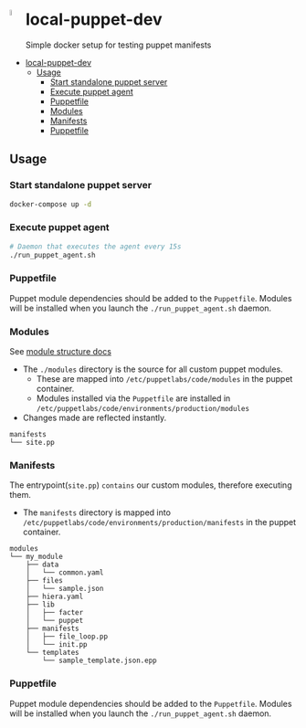 # local-puppet-dev <img src="https://i.imgur.com/grQyxwI.png" height="5%" width="5%" align="left"/>

Simple docker setup for testing puppet manifests

- [local-puppet-dev](#local-puppet-dev)
  * [Usage](#usage)
    + [Start standalone puppet server](#start-standalone-puppet-server)
    + [Execute puppet agent](#execute-puppet-agent)
    + [Puppetfile](#puppetfile)
    + [Modules](#modules)
    + [Manifests](#manifests)
    + [Puppetfile](#puppetfile-1)

## Usage

### Start standalone puppet server

```bash
docker-compose up -d
```

### Execute puppet agent

```bash
# Daemon that executes the agent every 15s
./run_puppet_agent.sh
```

### Puppetfile

Puppet module dependencies should be added to the `Puppetfile`. Modules will be installed when you launch the `./run_puppet_agent.sh` daemon.

### Modules

See [module structure docs](https://puppet.com/docs/puppet/latest/modules_fundamentals.html)

- The `./modules` directory is the source for all custom puppet modules.
  - These are mapped into `/etc/puppetlabs/code/modules` in the puppet container.
  - Modules installed via the `Puppetfile` are installed in `/etc/puppetlabs/code/environments/production/modules`
- Changes made are reflected instantly.

```text
manifests
└── site.pp
```

### Manifests

The entrypoint(`site.pp`) `contains` our custom modules, therefore executing them.

- The `manifests` directory is mapped into `/etc/puppetlabs/code/environments/production/manifests` in the puppet container.

```text
modules
└── my_module
    ├── data
    │   └── common.yaml
    ├── files
    │   └── sample.json
    ├── hiera.yaml
    ├── lib
    │   ├── facter
    │   └── puppet
    ├── manifests
    │   ├── file_loop.pp
    │   └── init.pp
    └── templates
        └── sample_template.json.epp
```

### Puppetfile

Puppet module dependencies should be added to the `Puppetfile`. Modules will be installed when you launch the `./run_puppet_agent.sh` daemon.
